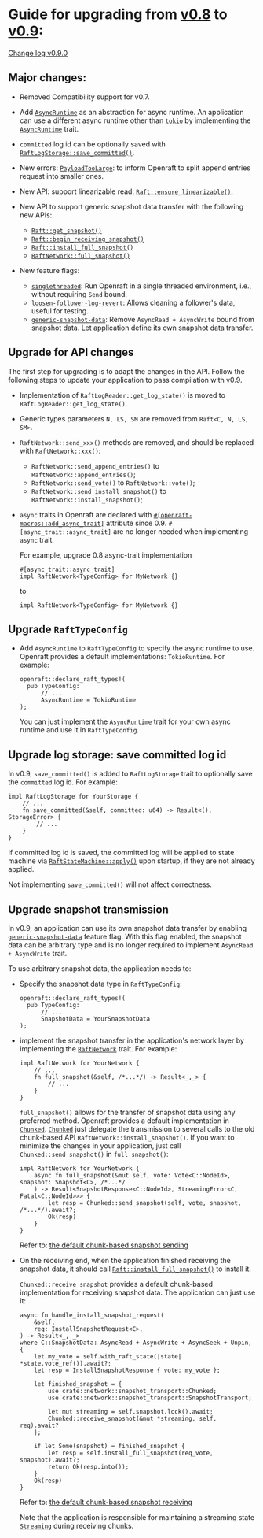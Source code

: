 # Guide for upgrading from [v0.8](https://github.com/datafuselabs/openraft/tree/v0.8.9) to [v0.9](https://github.com/datafuselabs/openraft/tree/release-0.9):

[Change log v0.9.0](https://github.com/datafuselabs/openraft/blob/release-0.9/change-log.md)


## Major changes:

- Removed Compatibility support for v0.7.

- Add [`AsyncRuntime`][] as an abstraction for async runtime.
  An application can use a different async runtime other than [`tokio`][] by implementing the [`AsyncRuntime`] trait.

- `committed` log id can be optionally saved with [`RaftLogStorage::save_committed()`][].

- New errors: [`PayloadTooLarge`][]: to inform Openraft to split append entries request into smaller ones.

- New API: support linearizable read: [`Raft::ensure_linearizable()`][].

- New API to support generic snapshot data transfer with the following new APIs:

    - [`Raft::get_snapshot()`][]
    - [`Raft::begin_receiving_snapshot()`][]
    - [`Raft::install_full_snapshot()`][]
    - [`RaftNetwork::full_snapshot()`][]

- New feature flags:

    - [`singlethreaded`][]: Run Openraft in a single threaded environment, i.e., without requiring `Send` bound.
    - [`loosen-follower-log-revert`][]: Allows cleaning a follower's data, useful for testing.
    - [`generic-snapshot-data`][]: Remove `AsyncRead + AsyncWrite` bound from snapshot data. Let application define its own snapshot data transfer.


## Upgrade for API changes 

The first step for upgrading is to adapt the changes in the API.
Follow the following steps to update your application to pass compilation with v0.9.

- Implementation of `RaftLogReader::get_log_state()` is moved to `RaftLogReader::get_log_state()`.

- Generic types parameters `N, LS, SM` are removed from `Raft<C, N, LS, SM>`.

- `RaftNetwork::send_xxx()` methods are removed, and should be replaced with `RaftNetwork::xxx()`:
  - `RaftNetwork::send_append_entries()` to `RaftNetwork::append_entries()`;
  - `RaftNetwork::send_vote()` to `RaftNetwork::vote()`;
  - `RaftNetwork::send_install_snapshot()` to `RaftNetwork::install_snapshot()`;

- `async` traits in Openraft are declared with [`#[openraft-macros::add_async_trait]`][`openraft-macros`] attribute since 0.9.
  `#[async_trait::async_trait]` are no longer needed when implementing `async` trait.

  For example, upgrade 0.8 async-trait implementation 
  ```ignore
  #[async_trait::async_trait]
  impl RaftNetwork<TypeConfig> for MyNetwork {}
  ```
  
  to 

  ```ignore
  impl RaftNetwork<TypeConfig> for MyNetwork {}
  ```

## Upgrade `RaftTypeConfig`

- Add `AsyncRuntime` to `RaftTypeConfig` to specify the async runtime to use.
  Openraft provides a default implementations: `TokioRuntime`.
  For example:
  ```ignore
  openraft::declare_raft_types!(
    pub TypeConfig:
        // ...
        AsyncRuntime = TokioRuntime
  );
  ```
  
  You can just implement the [`AsyncRuntime`][] trait for your own async runtime and use it in `RaftTypeConfig`.

## Upgrade log storage: save committed log id

In v0.9, `save_committed()` is added to `RaftLogStorage` trait to optionally save the `committed` log id.
For example:
```ignore
impl RaftLogStorage for YourStorage {
    // ...
    fn save_committed(&self, committed: u64) -> Result<(), StorageError> {
        // ...
    }
}
```

If committed log id is saved,
the committed log will be applied to state machine via [`RaftStateMachine::apply()`][] upon startup,
if they are not already applied.

Not implementing `save_committed()` will not affect correctness.

## Upgrade snapshot transmission

In v0.9, an application can use its own snapshot data transfer by enabling [`generic-snapshot-data`][] feature flag.
With this flag enabled, the snapshot data can be arbitrary type
and is no longer required to implement `AsyncRead + AsyncWrite` trait.

To use arbitrary snapshot data, the application needs to:

- Specify the snapshot data type in `RaftTypeConfig`:
  ```ignore
  openraft::declare_raft_types!(
    pub TypeConfig:
        // ...
        SnapshotData = YourSnapshotData
  );
  ```
  
- implement the snapshot transfer in the application's network layer by implementing the [`RaftNetwork`] trait.
  For example:
  ```ignore
  impl RaftNetwork for YourNetwork {
      // ...
      fn full_snapshot(&self, /*...*/) -> Result<_,_> {
          // ...
      }
  }
  ```

  `full_snapshot()` allows for the transfer of snapshot data using any preferred method.
  Openraft provides a default implementation in [`Chunked`][].
  [`Chunked`][] just delegate the transmission to several calls
  to the old chunk-based API `RaftNetwork::install_snapshot()`.
  If you want to minimize the changes in your application,
  just call `Chunked::send_snapshot()` in `full_snapshot()`:
  ```ignore 
  impl RaftNetwork for YourNetwork {
      async fn full_snapshot(&mut self, vote: Vote<C::NodeId>, snapshot: Snapshot<C>, /*...*/
      ) -> Result<SnapshotResponse<C::NodeId>, StreamingError<C, Fatal<C::NodeId>>> {
          let resp = Chunked::send_snapshot(self, vote, snapshot, /*...*/).await?;
          Ok(resp)
      }
  }
  ``` 
  
  Refer to: [the default chunk-based snapshot sending](https://github.com/datafuselabs/openraft/blob/2cc7170ffaf87c674e5ca13370402528f8ab3958/openraft/src/network/network.rs#L129)

- On the receiving end,
  when the application finished receiving the snapshot data,
  it should call [`Raft::install_full_snapshot()`][] to install it.

  `Chunked::receive_snapshot` provides a default chunk-based implementation for receiving snapshot data.
  The application can just use it:

  ```ignore
  async fn handle_install_snapshot_request(
      &self,
      req: InstallSnapshotRequest<C>,
  ) -> Result<_, _>
  where C::SnapshotData: AsyncRead + AsyncWrite + AsyncSeek + Unpin,
  {
      let my_vote = self.with_raft_state(|state| *state.vote_ref()).await?;
      let resp = InstallSnapshotResponse { vote: my_vote };

      let finished_snapshot = {
          use crate::network::snapshot_transport::Chunked;
          use crate::network::snapshot_transport::SnapshotTransport;

          let mut streaming = self.snapshot.lock().await;
          Chunked::receive_snapshot(&mut *streaming, self, req).await?
      };

      if let Some(snapshot) = finished_snapshot {
          let resp = self.install_full_snapshot(req_vote, snapshot).await?;
          return Ok(resp.into());
      }
      Ok(resp)
  }
  ```
  
  Refer to: [the default chunk-based snapshot receiving](https://github.com/datafuselabs/openraft/blob/c9a463f5ce73d1e7dd66eabfe909fe8d5a087f0e/openraft/src/raft/mod.rs#L447)
  
  Note that the application is responsible for maintaining a streaming state [`Streaming`][]
  during receiving chunks.



[`AsyncRuntime`]:                     `crate::AsyncRuntime`
[`RPCOption`]:                        `crate::network::RPCOption`
[`Chunked`]:                          `crate::network::snapshot_transport::Chunked`
[`Chunked::receive_snapshot`]:        `crate::network::snapshot_transport::Chunked::receive_snapshot`
[`Streaming`]:                        `crate::network::snapshot_transport::Streaming`

[`PayloadTooLarge`]:                  `crate::error::PayloadTooLarge`

[`Raft::ensure_linearizable()`]:      `crate::Raft::ensure_linearizable`
[`Raft::get_snapshot()`]:             `crate::Raft::get_snapshot`
[`Raft::begin_receiving_snapshot()`]: `crate::Raft::begin_receiving_snapshot`
[`Raft::install_full_snapshot()`]:    `crate::Raft::install_full_snapshot`

[`RaftNetwork`]:                      `crate::network::RaftNetwork`
[`RaftNetwork::full_snapshot()`]:     `crate::network::v2::RaftNetworkV2::full_snapshot`

[`RaftLogStorage::save_committed()`]: `crate::storage::RaftLogStorage::save_committed`

[`RaftStateMachine::apply()`]:        `crate::storage::RaftStateMachine::apply`

[`singlethreaded`]:              `crate::docs::feature_flags#feature-flag-singlethreaded`
[`loosen-follower-log-revert`]:  `crate::docs::feature_flags#feature-flag-loosen-follower-log-revert`
[`generic-snapshot-data`]:       `crate::docs::feature_flags#feature-flag-generic-snapshot-data`
[`tracing-log`]:                 `crate::docs::feature_flags#feature-flag-tracing-log`

[`openraft-macros`]: https://docs.rs/openraft-macros/latest/openraft_macros/
[`tokio`]: https://tokio.rs/ 
[`monoio`]: https://github.com/bytedance/monoio
